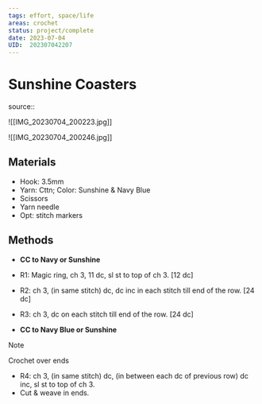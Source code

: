 ```yaml
---
tags: effort, space/life
areas: crochet 
status: project/complete
date: 2023-07-04
UID:  202307042207
---
```


# Sunshine Coasters
source:: []()

![[IMG_20230704_200223.jpg]]

![[IMG_20230704_200246.jpg]]

## Materials
- Hook: 3.5mm
- Yarn: Cttn; Color: Sunshine & Navy Blue
- Scissors
- Yarn needle
- Opt: stitch markers

## Methods
- **CC to Navy or Sunshine**
- R1: Magic ring, ch 3, 11 dc, sl st to top of ch 3. [12 dc]
- R2: ch 3, (in same stitch) dc, dc inc in each stitch till end of the row. [24 dc]
- R3: ch 3, dc on each stitch till end of the row. [24 dc]

- **CC to Navy Blue or Sunshine**

> [!NOTE]
> Crochet over ends

- R4: ch 3, (in same stitch) dc, (in between each dc of previous row) dc inc, sl st to top of ch 3.
- Cut & weave in ends.